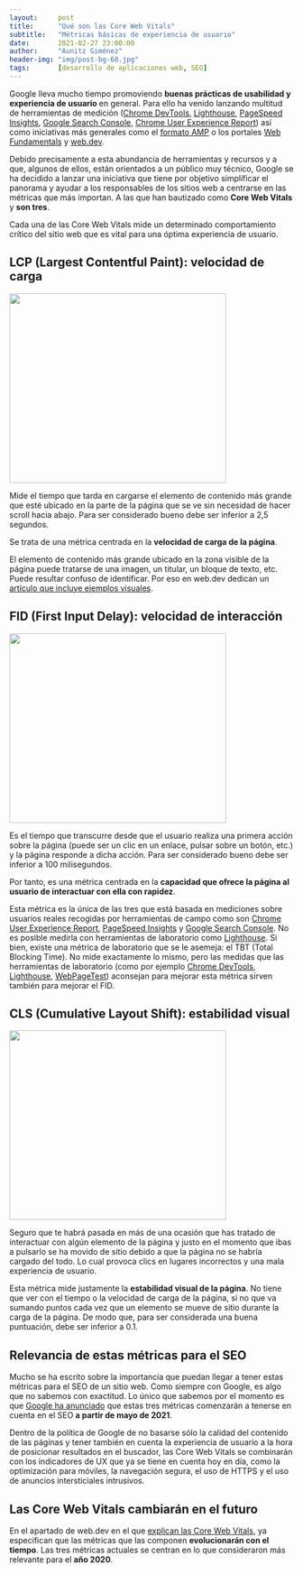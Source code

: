 ```yaml
---
layout:     post
title:      "Qué son las Core Web Vitals"
subtitle:   "Métricas básicas de experiencia de usuario"
date:       2021-02-27 23:00:00
author:     "Aunitz Giménez"
header-img: "img/post-bg-68.jpg"
tags:       [desarrollo de aplicaciones web, SEO]
---
```


<p>Google lleva mucho tiempo promoviendo <strong>buenas prácticas de usabilidad y experiencia de usuario </strong>en general. Para ello ha venido lanzando multitud de herramientas de medición (<a href="https://developers.google.com/web/tools/chrome-devtools" target="_blank" rel="noopener noreferrer">Chrome DevTools</a>, <a href="https://developers.google.com/web/tools/lighthouse" target="_blank" rel="noopener noreferrer">Lighthouse</a>, <a href="https://developers.google.com/speed/pagespeed/insights/?hl=es" target="_blank" rel="noopener noreferrer">PageSpeed Insights</a>, <a href="https://search.google.com/" target="_blank" rel="noopener noreferrer">Google Search Console</a>, <a href="https://developers.google.com/web/tools/chrome-user-experience-report" target="_blank" rel="noopener noreferrer">Chrome User Experience Report</a>) así como iniciativas más generales como el <a href="https://amp.dev/" target="_blank" rel="noopener noreferrer">formato AMP</a> o los portales <a href="https://developers.google.com/web/fundamentals" target="_blank" rel="noopener noreferrer">Web Fundamentals</a> y <a href="https://web.dev/" target="_blank" rel="noopener noreferrer">web.dev</a>.</p>

<p>Debido precisamente a esta abundancia de herramientas y recursos y a que, algunos de ellos, están orientados a un público muy técnico, Google se ha decidido a lanzar una iniciativa que tiene por objetivo simplificar el panorama y ayudar a los responsables de los sitios web a centrarse en las métricas que más importan. A las que han bautizado como <strong>Core Web Vitals</strong> y <strong>son tres</strong>.</p>

<p>Cada una de las Core Web Vitals mide un determinado comportamiento crítico del sitio web que es vital para una óptima experiencia de usuario.</p>

<h2>LCP (Largest Contentful Paint): velocidad de carga</h2>

<p><img src="{{ site.baseurl }}/img/que-son-las-core-web-vitals-01.png" width="384" height="336" alt=""></p>

<p>Mide el tiempo que tarda en cargarse el elemento de contenido más grande que esté ubicado en la parte de la página que se ve sin necesidad de hacer scroll hacia abajo. Para ser considerado bueno debe ser inferior a 2,5 segundos.</p>

<p>Se trata de una métrica centrada en la <strong>velocidad de carga de la página</strong>.</p>

<p>El elemento de contenido más grande ubicado en la zona visible de la página puede tratarse de una imagen, un titular, un bloque de texto, etc. Puede resultar confuso de identificar. Por eso en web.dev dedican un <a href="https://web.dev/lcp/" target="_blank" rel="noopener noreferrer">artículo que incluye ejemplos visuales</a>.</p>

<h2>FID (First Input Delay): velocidad de interacción</h2>

<p><img src="{{ site.baseurl }}/img/que-son-las-core-web-vitals-02.png" width="384" height="336" alt=""></p>

<p>Es el tiempo que transcurre desde que el usuario realiza una primera acción sobre la página (puede ser un clic en un enlace, pulsar sobre un botón, etc.) y la página responde a dicha acción. Para ser considerado bueno debe ser inferior a 100 milisegundos.</p>

<p>Por tanto, es una métrica centrada en la <strong>capacidad que ofrece la página al usuario de interactuar con ella con rapidez</strong>.</p>

<p>Esta métrica es la única de las tres que está basada en mediciones sobre usuarios reales recogidas por herramientas de campo como son <a href="https://developers.google.com/web/tools/chrome-user-experience-report" target="_blank" rel="noopener noreferrer">Chrome User Experience Report</a>, <a href="https://developers.google.com/speed/pagespeed/insights/?hl=es" target="_blank" rel="noopener noreferrer">PageSpeed Insights</a> y <a href="https://support.google.com/webmasters/answer/9205520" target="_blank" rel="noopener noreferrer">Google Search Console</a>. No es posible medirla con herramientas de laboratorio como <a href="https://developers.google.com/web/tools/lighthouse" target="_blank" rel="noopener noreferrer">Lighthouse</a>. Si bien, existe una métrica de laboratorio que se le asemeja: el TBT (Total Blocking Time). No mide exactamente lo mismo, pero las medidas que las herramientas de laboratorio (como por ejemplo <a href="https://developers.google.com/web/tools/chrome-devtools/" target="_blank" rel="noopener noreferrer">Chrome DevTools</a>, <a href="https://developers.google.com/web/tools/lighthouse" target="_blank" rel="noopener noreferrer">Lighthouse</a>, <a href="WebPageTest" target="_blank" rel="noopener noreferrer">WebPageTest</a>) aconsejan para mejorar esta métrica sirven también para mejorar el FID.</p>

<h2>CLS (Cumulative Layout Shift): estabilidad visual</h2>

<p><img src="{{ site.baseurl }}/img/que-son-las-core-web-vitals-03.png" width="384" height="336" alt=""></p>

<p>Seguro que te habrá pasada en más de una ocasión que has tratado de interactuar con algún elemento de la página y justo en el momento que ibas a pulsarlo se ha movido de sitio debido a que la página no se habría cargado del todo. Lo cual provoca clics en lugares incorrectos y una mala experiencia de usuario.</p>

<p>Esta métrica mide justamente la <strong>estabilidad visual de la página</strong>. No tiene que ver con el tiempo o la velocidad de carga de la página, si no que va sumando puntos cada vez que un elemento se mueve de sitio durante la carga de la página. De modo que, para ser considerada una buena puntuación, debe ser inferior a 0.1.</p>

<h2>Relevancia de estas métricas para el SEO</h2>
<p>Mucho se ha escrito sobre la importancia que puedan llegar a tener estas métricas para el SEO de un sitio web. Como siempre con Google, es algo que no sabemos con exactitud. Lo único que sabemos por el momento es que <a href="https://developers.google.com/search/blog/2020/11/timing-for-page-experience" target="_blank" rel="noopener noreferrer">Google ha anunciado</a> que estas tres métricas comenzarán a tenerse en cuenta en el SEO <strong>a partir de mayo de 2021</strong>.</p>

<p>Dentro de la política de Google de no basarse sólo la calidad del contenido de las páginas y tener también en cuenta la experiencia de usuario a la hora de posicionar resultados en el buscador, las Core Web Vitals se combinarán con los indicadores de UX que ya se tiene en cuenta hoy en día, como la optimización para móviles, la navegación segura, el uso de HTTPS y el uso de anuncios intersticiales intrusivos.</p>

<h2>Las Core Web Vitals cambiarán en el futuro</h2>
<p>En el apartado de web.dev en el que <a href="https://web.dev/vitals/" target="_blank" rel="noopener noreferrer">explican las Core Web Vitals</a>, ya especifican que las métricas que las componen <strong>evolucionarán con el tiempo</strong>. Las tres métricas actuales se centran en lo que consideraron más relevante para el <strong>año 2020</strong>.</p>